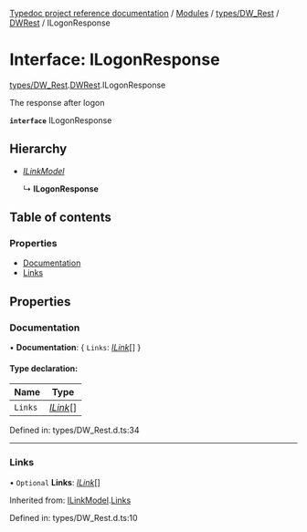 [Typedoc project reference documentation](../README.md) / [Modules](../modules.md) / [types/DW_Rest](../modules/types_dw_rest.md) / [DWRest](../modules/types_dw_rest.dwrest.md) / ILogonResponse

# Interface: ILogonResponse

[types/DW_Rest](../modules/types_dw_rest.md).[DWRest](../modules/types_dw_rest.dwrest.md).ILogonResponse

The response after logon

**`interface`** ILogonResponse

## Hierarchy

* [*ILinkModel*](types_dw_rest.dwrest.ilinkmodel.md)

  ↳ **ILogonResponse**

## Table of contents

### Properties

- [Documentation](types_dw_rest.dwrest.ilogonresponse.md#documentation)
- [Links](types_dw_rest.dwrest.ilogonresponse.md#links)

## Properties

### Documentation

• **Documentation**: { `Links`: [*ILink*](types_dw_rest.dwrest.ilink.md)[]  }

#### Type declaration:

Name | Type |
------ | ------ |
`Links` | [*ILink*](types_dw_rest.dwrest.ilink.md)[] |

Defined in: types/DW_Rest.d.ts:34

___

### Links

• `Optional` **Links**: [*ILink*](types_dw_rest.dwrest.ilink.md)[]

Inherited from: [ILinkModel](types_dw_rest.dwrest.ilinkmodel.md).[Links](types_dw_rest.dwrest.ilinkmodel.md#links)

Defined in: types/DW_Rest.d.ts:10
